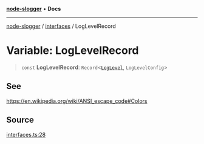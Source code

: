 [**node-slogger**](../../README.md) • **Docs**

***

[node-slogger](../../modules.md) / [interfaces](../README.md) / LogLevelRecord

# Variable: LogLevelRecord

> `const` **LogLevelRecord**: `Record`\<[`LogLevel`](../enumerations/LogLevel.md), `LogLevelConfig`\>

## See

https://en.wikipedia.org/wiki/ANSI_escape_code#Colors

## Source

[interfaces.ts:28](https://github.com/yunnysunny/slogger/blob/c316c2f81f4f3f44e3c58ccfee459eae1daf4268/src/interfaces.ts#L28)
